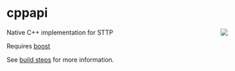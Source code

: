 # cppapi

<img align="right" src="https://raw.githubusercontent.com/sttp/cppapi/master/src/sttp.png">

Native C++ implementation for STTP

Requires [boost](https://www.boost.org/)

See [build steps](src) for more information.
